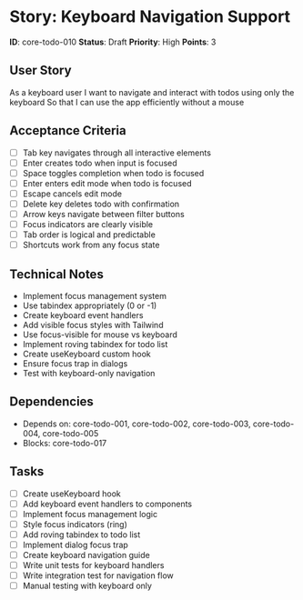 # Story: Keyboard Navigation Support

**ID**: core-todo-010
**Status**: Draft
**Priority**: High
**Points**: 3

## User Story
As a keyboard user
I want to navigate and interact with todos using only the keyboard
So that I can use the app efficiently without a mouse

## Acceptance Criteria
- [ ] Tab key navigates through all interactive elements
- [ ] Enter creates todo when input is focused
- [ ] Space toggles completion when todo is focused
- [ ] Enter enters edit mode when todo is focused
- [ ] Escape cancels edit mode
- [ ] Delete key deletes todo with confirmation
- [ ] Arrow keys navigate between filter buttons
- [ ] Focus indicators are clearly visible
- [ ] Tab order is logical and predictable
- [ ] Shortcuts work from any focus state

## Technical Notes
- Implement focus management system
- Use tabindex appropriately (0 or -1)
- Create keyboard event handlers
- Add visible focus styles with Tailwind
- Use focus-visible for mouse vs keyboard
- Implement roving tabindex for todo list
- Create useKeyboard custom hook
- Ensure focus trap in dialogs
- Test with keyboard-only navigation

## Dependencies
- Depends on: core-todo-001, core-todo-002, core-todo-003, core-todo-004, core-todo-005
- Blocks: core-todo-017

## Tasks
- [ ] Create useKeyboard hook
- [ ] Add keyboard event handlers to components
- [ ] Implement focus management logic
- [ ] Style focus indicators (ring)
- [ ] Add roving tabindex to todo list
- [ ] Implement dialog focus trap
- [ ] Create keyboard navigation guide
- [ ] Write unit tests for keyboard handlers
- [ ] Write integration test for navigation flow
- [ ] Manual testing with keyboard only